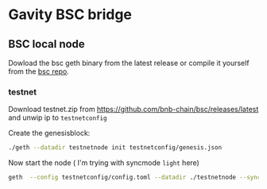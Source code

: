# Gavity BSC bridge

## BSC local node

Dowload the bsc geth binary from the latest release or compile it yourself from the [bsc repo](https://github.com/bnb-chain/bsc).

### testnet

Download testnet.zip from <https://github.com/bnb-chain/bsc/releases/latest> and unwip ip to  `testnetconfig`

Create the genesisblock:

```sh
./geth --datadir testnetnode init testnetconfig/genesis.json
```

Now start the node ( I'm trying with syncmode `light` here)

```sh
geth  --config testnetconfig/config.toml --datadir ./testnetnode --syncmode light
```
